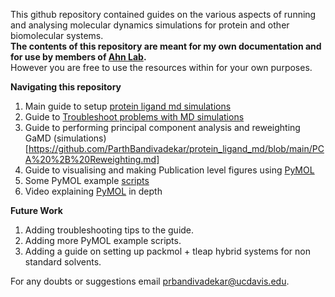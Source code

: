 This github repository contained guides on the various aspects of running and analysing molecular dynamics simulations for protein and other biomolecular systems. <br>
<b> The contents of this repository are meant for my own documentation and for use by members of [Ahn Lab](https://www.sahnlab.com/team). </b> <br>
However you are free to use the resources within for your own purposes.

<b> Navigating this repository </b>
1. Main guide to setup [protein ligand md simulations](https://github.com/ParthBandivadekar/protein_ligand_md/blob/main/Protein%20Ligand%20MD.md#protein_ligand_md)
2. Guide to [Troubleshoot problems with MD simulations](https://github.com/ParthBandivadekar/protein_ligand_md/blob/main/Troubleshooting.md)
3. Guide to performing principal component analysis and reweighting GaMD (simulations)[https://github.com/ParthBandivadekar/protein_ligand_md/blob/main/PCA%20%2B%20Reweighting.md]
4. Guide to visualising and making Publication level figures using [PyMOL](https://github.com/ParthBandivadekar/protein_ligand_md/blob/main/PyMOL%20Guide.md)
5. Some PyMOL example [scripts](https://github.com/ParthBandivadekar/protein_ligand_md/blob/main/PyMOL%20Examples.md)
6. Video explaining [PyMOL](https://youtu.be/FZcoLd0_rMw?feature=shared) in depth

<b> Future Work </b>
1. Adding troubleshooting tips to the guide.
2. Adding more PyMOL example scripts.
3. Adding a guide on setting up packmol + tleap hybrid systems for non standard solvents.

 For any doubts or suggestions email prbandivadekar@ucdavis.edu.
